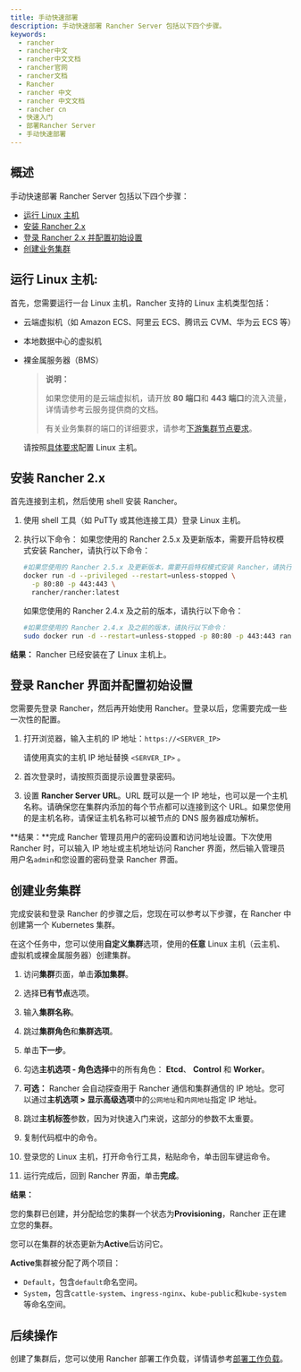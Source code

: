 ```yaml
---
title: 手动快速部署
description: 手动快速部署 Rancher Server 包括以下四个步骤。
keywords:
  - rancher
  - rancher中文
  - rancher中文文档
  - rancher官网
  - rancher文档
  - Rancher
  - rancher 中文
  - rancher 中文文档
  - rancher cn
  - 快速入门
  - 部署Rancher Server
  - 手动快速部署
---
```


## 概述

手动快速部署 Rancher Server 包括以下四个步骤：

- [运行 Linux 主机](#运行-linux-主机)
- [安装 Rancher 2.x](#安装-rancher-2x)
- [登录 Rancher 2.x 并配置初始设置](#登录-rancher-界面并配置初始设置)
- [创建业务集群](#创建业务集群)

## 运行 Linux 主机:

首先，您需要运行一台 Linux 主机，Rancher 支持的 Linux 主机类型包括：

- 云端虚拟机（如 Amazon ECS、阿里云 ECS、腾讯云 CVM、华为云 ECS 等）
- 本地数据中心的虚拟机
- 裸金属服务器（BMS）

  > **说明：**
  >
  > 如果您使用的是云端虚拟机，请开放 **80 端口**和 **443 端口**的流入流量，详情请参考云服务提供商的文档。
  >
  > 有关业务集群的端口的详细要求，请参考[下游集群节点要求](/docs/rancher2.5/cluster-provisioning/node-requirements/_index)。

  请按照[具体要求](/docs/rancher2.5/installation_new/requirements/_index)配置 Linux 主机。

## 安装 Rancher 2.x

首先连接到主机，然后使用 shell 安装 Rancher。

1.  使用 shell 工具（如 PuTTy 或其他连接工具）登录 Linux 主机。

2.  执行以下命令：
    如果您使用的 Rancher 2.5.x 及更新版本，需要开启特权模式安装 Rancher，请执行以下命令：

    ```bash
    #如果您使用的 Rancher 2.5.x 及更新版本，需要开启特权模式安装 Rancher，请执行以下命令：
    docker run -d --privileged --restart=unless-stopped \
      -p 80:80 -p 443:443 \
      rancher/rancher:latest
    ```

    如果您使用的 Rancher 2.4.x 及之前的版本，请执行以下命令：

    ```bash
    #如果您使用的 Rancher 2.4.x 及之前的版本，请执行以下命令：
    sudo docker run -d --restart=unless-stopped -p 80:80 -p 443:443 rancher/rancher
    ```

**结果：** Rancher 已经安装在了 Linux 主机上。

## 登录 Rancher 界面并配置初始设置

您需要先登录 Rancher，然后再开始使用 Rancher。登录以后，您需要完成一些一次性的配置。

1.  打开浏览器，输入主机的 IP 地址：`https://<SERVER_IP>`

    请使用真实的主机 IP 地址替换 `<SERVER_IP>` 。

1.  首次登录时，请按照页面提示设置登录密码。

1.  设置 **Rancher Server URL**。URL 既可以是一个 IP 地址，也可以是一个主机名称。请确保您在集群内添加的每个节点都可以连接到这个 URL。如果您使用的是主机名称，请保证主机名称可以被节点的 DNS 服务器成功解析。

**结果：**完成 Rancher 管理员用户的密码设置和访问地址设置。下次使用 Rancher 时，可以输入 IP 地址或主机地址访问 Rancher 界面，然后输入管理员用户名`admin`和您设置的密码登录 Rancher 界面。

## 创建业务集群

完成安装和登录 Rancher 的步骤之后，您现在可以参考以下步骤，在 Rancher 中创建第一个 Kubernetes 集群。

在这个任务中，您可以使用**自定义集群**选项，使用的**任意** Linux 主机（云主机、虚拟机或裸金属服务器）创建集群。

1. 访问**集群**页面，单击**添加集群**。

1. 选择**已有节点**选项。

1. 输入**集群名称**。

1. 跳过**集群角色**和**集群选项**。

1. 单击**下一步**。

1. 勾选**主机选项 - 角色选择**中的所有角色： **Etcd**、 **Control** 和 **Worker**。

1. **可选：** Rancher 会自动探查用于 Rancher 通信和集群通信的 IP 地址。您可以通过**主机选项 > 显示高级选项**中的`公网地址`和`内网地址`指定 IP 地址。

1. 跳过**主机标签**参数，因为对快速入门来说，这部分的参数不太重要。

1. 复制代码框中的命令。

1. 登录您的 Linux 主机，打开命令行工具，粘贴命令，单击回车键运命令。

1. 运行完成后，回到 Rancher 界面，单击**完成**。

**结果：**

您的集群已创建，并分配给您的集群一个状态为**Provisioning**，Rancher 正在建立您的集群。

您可以在集群的状态更新为**Active**后访问它。

**Active**集群被分配了两个项目：

- `Default`，包含`default`命名空间。
- `System`，包含`cattle-system`、`ingress-nginx`、`kube-public`和`kube-system`等命名空间。

## 后续操作

创建了集群后，您可以使用 Rancher 部署工作负载，详情请参考[部署工作负载](/docs/rancher2.5/quick-start-guide/workload/_index)。
